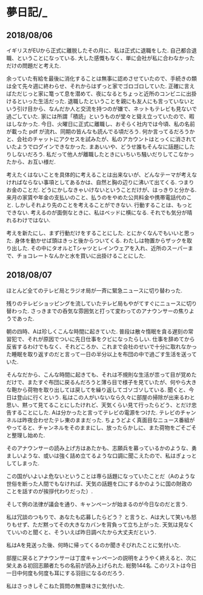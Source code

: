 # 夢日記/_
## 2018/08/06

イギリスがEUから正式に離脱したその月に、私は正式に退職をした.
自己都合退職、ということになっている.
大した感慨もなく、単に会社が私に合わなかっただけの問題だと考えた.

余っていた有給を最後に消化することは無事に認めさせていたので、手続きの類は全て先々週に終わらせ、それからはずっと家でゴロゴロしていた.
正確に言えばただじっと家に篭って息を潜めて、夜になるとちょっと近所のコンビニに出掛けるといった生活だった.
退職したということを親にも友人にも言っていないという引け目から、なんだか人と交流を持つのが嫌で、ネットもテレビも見ないで過ごしていた.
家には所謂「積読」というものが堂々と聳え立っていたので、暇はしなかった.
今日、火曜日に正式に離職し、おそらく社内では今頃、私の名前が載った pdf が流れ、同期の皆んなも読んでる頃だろう.
何か言ってるだろうかと、会社のチャットにアクセスを試みたが、私のアカウントはとっくに消されていたようでログインできなかった.
まあいいや、どうせ誰もそんなに話題にしたりしないだろう.
私だって他人が離職したときにいちいち騒いだりしてこなかったから、お互い様だ.

考えたくはないことを具体的に考えることは出来ないが、どんなテーマが考えなければならない事項としてあるかは、自然と胸の辺りに沸いて出てくる.
つまりお金のことだ.
どうにかしなきゃいけないということだけが、はっきりと分かる.
来月の家賃や年金の支払いのこと、払うのをやめた公共料金や携帯電話代のこと.
しかしそれより先のことを考えることができない.
行動することは、もっとできない.
考えるのが面倒なときに、私はベッドに横になる.
それでも気分が晴れるわけではない.

考えを新たにし、まず行動だけをすることにした.
とにかくなんでもいいと思った.
身体を動かせば頭はきっと後からついてくる.
わたしは物置からザックを取り出した.
その中にタオルとTシャツとレインウェアを入れ、近所のスーパーまで、チョコレートなんかと水を買いに出掛けることにした.


## 2018/08/07

ほとんど全てのテレビ局とラジオ局が一斉に緊急ニュースに切り替わった.

残りのテレビショッピングを流していたテレビ局もやがてすぐにニュースに切り替わった.
さっきまでの呑気な雰囲気と打って変わってのアナウンサーの焦りようであった.

朝の四時、Aは珍しくこんな時間に起きていた.
普段は散々惰眠を貪る遅刻の常習犯で、それが原因でついに先日仕事をクビになったらしい.
仕事を辞めてから反省するわけでもなく、それどころか、これまで会社のせいで十分に取れなかった睡眠を取り返すのだと言って一日の半分以上を布団の中で過ごす生活を送っていた.

そんなだから、こんな時間に起きても、それは不規則な生活が祟って目が覚めただけで、またすぐ布団に戻るんだろうと薄ら目で様子を見ていたが、何やら大きな鞄から荷物を取り出しては戻してを繰り返してゴソゴソしている.
聞くと、今日は登山に行くという.
私はこの人がいないなら久々に部屋の掃除が出来るわと思い、黙って見てることにしたけれど、天気くらい見て行ったらどう、とだけ忠告することにした.
Aは分かったと言ってテレビの電源をつけた.
テレビのチャンネルは昨夜合わせたテレ東のままだった.
ちょうどよく真面目なニュース番組がやってると、チャンネルをそのままにし、放ったらかしに、また荷物をごそごそと整理し始めた.

そのアナウンサーの読み上げ方はあたかも、志願兵を募っているかのような、勇ましいような、或いは強く詰め立てるような口調に聞こえたので、私はぎょっとしてしまった.

この国がいよいよ危ないということは専ら話題になっていたことだ（Aのような世俗を断った人間でもなければ、天気の話題を口にするかのように国の財政のことを話すのが挨拶代わりだった）.

そして例の法律が議会を通り、キャンペーンが始まるのが今日なのだと言う.

私は冗談のつもりで、あなたも応募したらどう？ と言うと、Aは大して笑いも怒りもせず、ただ黙ってその大きなカバンを背負って立ち上がった.
天気は見なくていいのと聞くと、そういえば昨日調べたから大丈夫だという.

私はAを見送った後、何時に帰ってくるのか聞きそびれたことに気付いた.


部屋に戻るとアナウンサーは丁度キャンペーンの説明をようやく終えると、次に栄えある初回志願者たちの名前が読み上げられた.
総勢144名.
このリストは今日一日中何度も何度も耳にする羽目になるのだろう.

私はさっきしそこねた質問の無意味さに気付いた.

